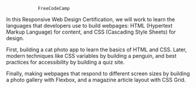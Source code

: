 				FreeCodeCamp


In this Responsive Web Design Certification, we will work to learn the languages that developers use to build webpages: HTML (Hypertext Markup Language) for content, and CSS (Cascading Style Sheets) for design.


First, building a cat photo app to learn the basics of HTML and CSS. Later, modern techniques like CSS variables by building a penguin, and best practices for accessibility by building a quiz site.


Finally, making webpages that respond to different screen sizes by building a photo gallery with Flexbox, and a magazine article layout with CSS Grid.
